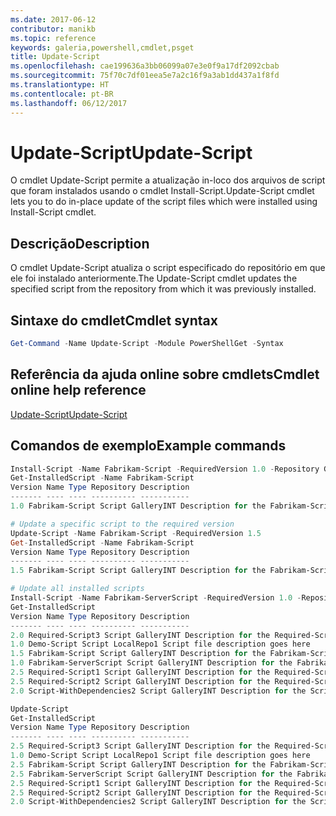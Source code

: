 ```yaml
---
ms.date: 2017-06-12
contributor: manikb
ms.topic: reference
keywords: galeria,powershell,cmdlet,psget
title: Update-Script
ms.openlocfilehash: cae199636a3bb06099a07e3e0f9a17df2092cbab
ms.sourcegitcommit: 75f70c7df01eea5e7a2c16f9a3ab1dd437a1f8fd
ms.translationtype: HT
ms.contentlocale: pt-BR
ms.lasthandoff: 06/12/2017
---
```

# <a name="update-script"></a><span data-ttu-id="2c3a2-103">Update-Script</span><span class="sxs-lookup"><span data-stu-id="2c3a2-103">Update-Script</span></span>

<span data-ttu-id="2c3a2-104">O cmdlet Update-Script permite a atualização in-loco dos arquivos de script que foram instalados usando o cmdlet Install-Script.</span><span class="sxs-lookup"><span data-stu-id="2c3a2-104">Update-Script cmdlet lets you to do in-place update of the script files which were installed using Install-Script cmdlet.</span></span>

## <a name="description"></a><span data-ttu-id="2c3a2-105">Descrição</span><span class="sxs-lookup"><span data-stu-id="2c3a2-105">Description</span></span>

<span data-ttu-id="2c3a2-106">O cmdlet Update-Script atualiza o script especificado do repositório em que ele foi instalado anteriormente.</span><span class="sxs-lookup"><span data-stu-id="2c3a2-106">The Update-Script cmdlet updates the specified script from the repository from which it was previously installed.</span></span>

## <a name="cmdlet-syntax"></a><span data-ttu-id="2c3a2-107">Sintaxe do cmdlet</span><span class="sxs-lookup"><span data-stu-id="2c3a2-107">Cmdlet syntax</span></span>

```powershell
Get-Command -Name Update-Script -Module PowerShellGet -Syntax
```
## <a name="cmdlet-online-help-reference"></a><span data-ttu-id="2c3a2-108">Referência da ajuda online sobre cmdlets</span><span class="sxs-lookup"><span data-stu-id="2c3a2-108">Cmdlet online help reference</span></span>

[<span data-ttu-id="2c3a2-109">Update-Script</span><span class="sxs-lookup"><span data-stu-id="2c3a2-109">Update-Script</span></span>](http://go.microsoft.com/fwlink/?LinkId=619787)

## <a name="example-commands"></a><span data-ttu-id="2c3a2-110">Comandos de exemplo</span><span class="sxs-lookup"><span data-stu-id="2c3a2-110">Example commands</span></span>
```powershell
Install-Script -Name Fabrikam-Script -RequiredVersion 1.0 -Repository GalleryINT -Scope
Get-InstalledScript -Name Fabrikam-Script
Version Name Type Repository Description
------- ---- ---- ---------- -----------
1.0 Fabrikam-Script Script GalleryINT Description for the Fabrikam-Script script

# Update a specific script to the required version
Update-Script -Name Fabrikam-Script -RequiredVersion 1.5
Get-InstalledScript -Name Fabrikam-Script
Version Name Type Repository Description
------- ---- ---- ---------- -----------
1.5 Fabrikam-Script Script GalleryINT Description for the Fabrikam-Script script

# Update all installed scripts
Install-Script -Name Fabrikam-ServerScript -RequiredVersion 1.0 -Repository GalleryINT -Scope CurrentUser
Get-InstalledScript
Version Name Type Repository Description
------- ---- ---- ---------- -----------
2.0 Required-Script3 Script GalleryINT Description for the Required-Script3 script
1.0 Demo-Script Script LocalRepo1 Script file description goes here
1.5 Fabrikam-Script Script GalleryINT Description for the Fabrikam-Script script
1.0 Fabrikam-ServerScript Script GalleryINT Description for the Fabrikam-ServerScript script
2.5 Required-Script1 Script GalleryINT Description for the Required-Script1 script
2.5 Required-Script2 Script GalleryINT Description for the Required-Script2 script
2.0 Script-WithDependencies2 Script GalleryINT Description for the Script-WithDependencies2 script

Update-Script
Get-InstalledScript
Version Name Type Repository Description
------- ---- ---- ---------- -----------
2.5 Required-Script3 Script GalleryINT Description for the Required-Script3 script
1.0 Demo-Script Script LocalRepo1 Script file description goes here
2.5 Fabrikam-Script Script GalleryINT Description for the Fabrikam-Script script
2.5 Fabrikam-ServerScript Script GalleryINT Description for the Fabrikam-ServerScript script
2.5 Required-Script1 Script GalleryINT Description for the Required-Script1 script
2.5 Required-Script2 Script GalleryINT Description for the Required-Script2 script
2.0 Script-WithDependencies2 Script GalleryINT Description for the Script-WithDependencies2 script
```

